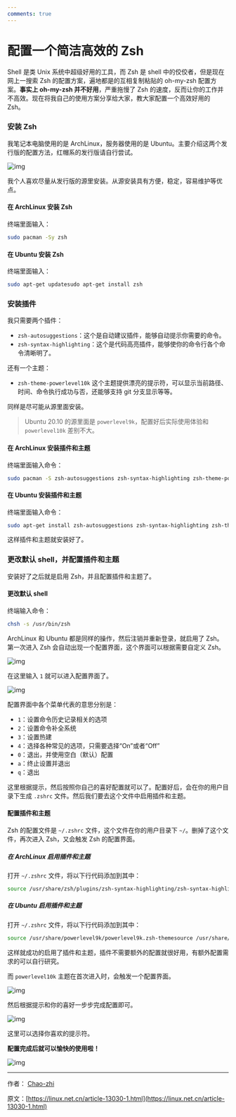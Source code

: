 ```yaml
---
comments: true
---
```


# 配置一个简洁高效的 Zsh

Shell 是类 Unix 系统中超级好用的工具，而 Zsh 是 shell 中的佼佼者，但是现在网上一搜索 Zsh 的配置方案，遍地都是的互相复制粘贴的 oh-my-zsh 配置方案。**事实上 oh-my-zsh 并不好用**，严重拖慢了 Zsh 的速度，反而让你的工作并不高效。现在将我自己的使用方案分享给大家，教大家配置一个高效好用的 Zsh。

### 安装 Zsh

我笔记本电脑使用的是 ArchLinux，服务器使用的是 Ubuntu。主要介绍这两个发行版的配置方法，红帽系的发行版请自行尝试。

![img](https://cdn.jsdelivr.net/gh/SDNURoboticsAILab/ImageBed@master/img/resources/bash/223906vnc5jh7aacdnaihh.png)

我个人喜欢尽量从发行版的源里安装。从源安装具有方便，稳定，容易维护等优点。

#### 在 ArchLinux 安装 Zsh

终端里面输入：

```Bash
sudo pacman -Sy zsh
```

#### 在 Ubuntu 安装 Zsh

终端里面输入：

```Bash
sudo apt-get updatesudo apt-get install zsh
```

### 安装插件

我只需要两个插件：

- `zsh-autosuggestions`：这个是自动建议插件，能够自动提示你需要的命令。
- `zsh-syntax-highlighting`：这个是代码高亮插件，能够使你的命令行各个命令清晰明了。

还有一个主题：

- `zsh-theme-powerlevel10k` 这个主题提供漂亮的提示符，可以显示当前路径、时间、命令执行成功与否，还能够支持 git 分支显示等等。

同样是尽可能从源里面安装。

> Ubuntu 20.10 的源里面是 `powerlevel9k`，配置好后实际使用体验和 `powerlevel10k` 差别不大。

#### 在 ArchLinux 安装插件和主题

终端里面输入命令：

```Bash
sudo pacman -S zsh-autosuggestions zsh-syntax-highlighting zsh-theme-powerlevel10k zsh-completions
```

#### 在 Ubuntu 安装插件和主题

终端里面输入命令：

```Bash
sudo apt-get install zsh-autosuggestions zsh-syntax-highlighting zsh-theme-powerlevel9k
```

这样插件和主题就安装好了。

### 更改默认 shell，并配置插件和主题

安装好了之后就是启用 Zsh，并且配置插件和主题了。

#### 更改默认 shell

终端输入命令：

```Bash
chsh -s /usr/bin/zsh
```

ArchLinux 和 Ubuntu 都是同样的操作，然后注销并重新登录，就启用了 Zsh。第一次进入 Zsh 会自动出现一个配置界面，这个界面可以根据需要自定义 Zsh。

![img](https://cdn.jsdelivr.net/gh/SDNURoboticsAILab/ImageBed@master/img/resources/bash/223907orolqh0e4td0i040.png)

在这里输入 `1` 就可以进入配置界面了。

![img](https://cdn.jsdelivr.net/gh/SDNURoboticsAILab/ImageBed@master/img/resources/bash/223908l84l8f9rddlbqh9h.png)

配置界面中各个菜单代表的意思分别是：

- `1`：设置命令历史记录相关的选项
- `2`：设置命令补全系统
- `3`：设置热建
- `4`：选择各种常见的选项，只需要选择“On”或者“Off”
- `0`：退出，并使用空白（默认）配置
- `a`：终止设置并退出
- `q`：退出

这里根据提示，然后按照你自己的喜好配置就可以了。配置好后，会在你的用户目录下生成 `.zshrc` 文件。然后我们要去这个文件中启用插件和主题。

#### 配置插件和主题

Zsh 的配置文件是 `~/.zshrc` 文件，这个文件在你的用户目录下 `~/`。删掉了这个文件，再次进入 Zsh，又会触发 Zsh 的配置界面。

##### 在 ArchLinux 启用插件和主题

打开 `~/.zshrc` 文件，将以下行代码添加到其中：

```Bash
source /usr/share/zsh/plugins/zsh-syntax-highlighting/zsh-syntax-highlighting.zshsource /usr/share/zsh/plugins/zsh-autosuggestions/zsh-autosuggestions.zshsource /usr/share/zsh-theme-powerlevel10k/powerlevel10k.zsh-theme
```

##### 在 Ubuntu 启用插件和主题

打开 `~/.zshrc` 文件，将以下行代码添加到其中：

```Bash
source /usr/share/powerlevel9k/powerlevel9k.zsh-themesource /usr/share/zsh-autosuggestions/zsh-autosuggestions.zshsource /usr/share/zsh-syntax-highlighting/zsh-syntax-highlighting.zsh
```

这样就成功的启用了插件和主题，插件不需要额外的配置就很好用，有额外配置需求的可以自行研究。

而 `powerlevel10k` 主题在首次进入时，会触发一个配置界面。

![img](https://cdn.jsdelivr.net/gh/SDNURoboticsAILab/ImageBed@master/img/resources/bash/223909zwayxxx5z7a6wpwv.png)

然后根据提示和你的喜好一步步完成配置即可。

![img](https://cdn.jsdelivr.net/gh/SDNURoboticsAILab/ImageBed@master/img/resources/bash/223910juq6p3noc63d3nlr.png)

这里可以选择你喜欢的提示符。

**配置完成后就可以愉快的使用啦！**

![img](https://cdn.jsdelivr.net/gh/SDNURoboticsAILab/ImageBed@master/img/resources/bash/223913ouug962ttgghzg98.png)

---

作者： [Chao-zhi](https://www.insidentally.com/2020/10/config-zsh/) 

原文：[https://linux.net.cn/article-13030-1.html](https://linux.net.cn/article-13030-1.html)